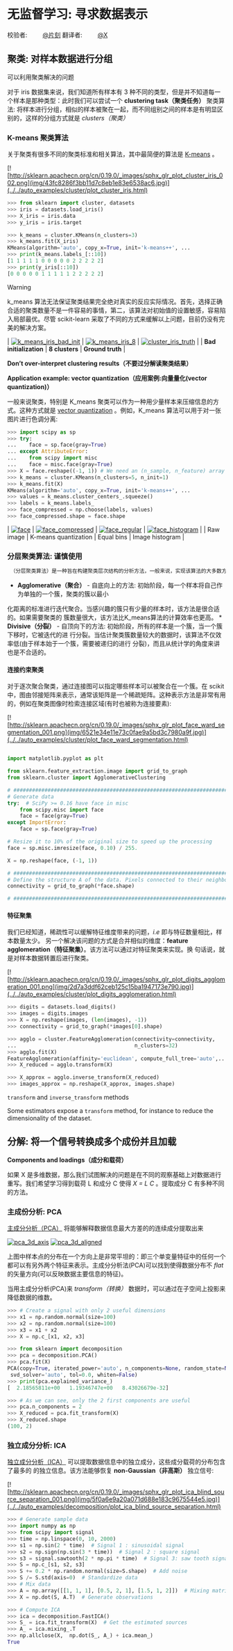 # 无监督学习: 寻求数据表示

校验者:
        [@片刻](https://github.com/apachecn/scikit-learn-doc-zh)
翻译者:
        [@X](https://github.com/apachecn/scikit-learn-doc-zh)

## 聚类: 对样本数据进行分组

可以利用聚类解决的问题

对于 iris 数据集来说，我们知道所有样本有 3 种不同的类型，但是并不知道每一个样本是那种类型：此时我们可以尝试一个 **clustering task（聚类任务）** 聚类算法: 将样本进行分组，相似的样本被聚在一起，而不同组别之间的样本是有明显区别的，这样的分组方式就是 _clusters（聚类）_

### K-means 聚类算法

关于聚类有很多不同的聚类标准和相关算法，其中最简便的算法是 [K-means](../../modules/clustering.html#k-means) 。

[![http://sklearn.apachecn.org/cn/0.19.0/_images/sphx_glr_plot_cluster_iris_002.png](img/43fc8286f3bb11d7c8eb1e83e6538ac6.jpg)](../../auto_examples/cluster/plot_cluster_iris.html)

```py
>>> from sklearn import cluster, datasets
>>> iris = datasets.load_iris()
>>> X_iris = iris.data
>>> y_iris = iris.target

>>> k_means = cluster.KMeans(n_clusters=3)
>>> k_means.fit(X_iris) 
KMeans(algorithm='auto', copy_x=True, init='k-means++', ...
>>> print(k_means.labels_[::10])
[1 1 1 1 1 0 0 0 0 0 2 2 2 2 2]
>>> print(y_iris[::10])
[0 0 0 0 0 1 1 1 1 1 2 2 2 2 2]

```

Warning

k_means 算法无法保证聚类结果完全绝对真实的反应实际情况。首先，选择正确合适的聚类数量不是一件容易的事情，第二，该算法对初始值的设置敏感，容易陷入局部最优。尽管 scikit-learn 采取了不同的方式来缓解以上问题，目前仍没有完美的解决方案。

| [![k_means_iris_bad_init](img/41c9612e6e74708a274b11f770810663.jpg)](../../auto_examples/cluster/plot_cluster_iris.html) | [![k_means_iris_8](img/f7ee2b868860148ea59bc617d8ba7bb1.jpg)](../../auto_examples/cluster/plot_cluster_iris.html) | [![cluster_iris_truth](img/9839512f63b7e5de021f13f7e6bd6b22.jpg)](../../auto_examples/cluster/plot_cluster_iris.html) |
| **Bad initialization** | **8 clusters** | **Ground truth** |

**Don’t over-interpret clustering results（不要过分解读聚类结果）**

**Application example: vector quantization（应用案例:向量量化(vector quantization)）**

一般来说聚类，特别是 K_means 聚类可以作为一种用少量样本来压缩信息的方式。这种方式就是 [vector quantization](https://en.wikipedia.org/wiki/Vector_quantization) 。例如，K_means 算法可以用于对一张图片进行色调分离:

```py
>>> import scipy as sp
>>> try:
...    face = sp.face(gray=True)
... except AttributeError:
...    from scipy import misc
...    face = misc.face(gray=True)
>>> X = face.reshape((-1, 1)) # We need an (n_sample, n_feature) array
>>> k_means = cluster.KMeans(n_clusters=5, n_init=1)
>>> k_means.fit(X) 
KMeans(algorithm='auto', copy_x=True, init='k-means++', ...
>>> values = k_means.cluster_centers_.squeeze()
>>> labels = k_means.labels_
>>> face_compressed = np.choose(labels, values)
>>> face_compressed.shape = face.shape

```

| [![face](img/c593cc77e5133571028587b75182d3b3.jpg)](../../auto_examples/cluster/plot_face_compress.html) | [![face_compressed](img/c8b386f383c840e769d6dae0eeac73dd.jpg)](../../auto_examples/cluster/plot_face_compress.html) | [![face_regular](img/9cb7de99579cbd4664159c8a06417d13.jpg)](../../auto_examples/cluster/plot_face_compress.html) | [![face_histogram](img/3a03009ea272ed427cfa033086b89c72.jpg)](../../auto_examples/cluster/plot_face_compress.html) |
| Raw image | K-means quantization | Equal bins | Image histogram |

### 分层聚类算法: 谨慎使用

```py
 （分层聚类算法）是一种旨在构建聚类层次结构的分析方法，一般来说，实现该算法的大多数方法有以下两种：
```

*   **Agglomerative（聚合）** - 自底向上的方法: 初始阶段，每一个样本将自己作为单独的一个簇，聚类的簇以最小

化距离的标准进行迭代聚合。当感兴趣的簇只有少量的样本时，该方法是很合适的。如果需要聚类的 簇数量很大，该方法比K_means算法的计算效率也更高。 * **Divisive（分裂）** - 自顶向下的方法: 初始阶段，所有的样本是一个簇，当一个簇下移时，它被迭代的进 行分裂。当估计聚类簇数量较大的数据时，该算法不仅效率低(由于样本始于一个簇，需要被递归的进行 分裂)，而且从统计学的角度来讲也是不合适的。

#### 连接约束聚类

对于逐次聚合聚类，通过连接图可以指定哪些样本可以被聚合在一个簇。在 scikit 中，图由邻接矩阵来表示，通常该矩阵是一个稀疏矩阵。这种表示方法是非常有用的，例如在聚类图像时检索连接区域(有时也被称为连接要素):

[![http://sklearn.apachecn.org/cn/0.19.0/_images/sphx_glr_plot_face_ward_segmentation_001.png](img/6521e34e11e73c0fae9a5bd3c7980a9f.jpg)](../../auto_examples/cluster/plot_face_ward_segmentation.html)

```py

import matplotlib.pyplot as plt

from sklearn.feature_extraction.image import grid_to_graph
from sklearn.cluster import AgglomerativeClustering

# #############################################################################
# Generate data
try:  # SciPy >= 0.16 have face in misc
    from scipy.misc import face
    face = face(gray=True)
except ImportError:
    face = sp.face(gray=True)

# Resize it to 10% of the original size to speed up the processing
face = sp.misc.imresize(face, 0.10) / 255.

X = np.reshape(face, (-1, 1))

# #############################################################################
# Define the structure A of the data. Pixels connected to their neighbors.
connectivity = grid_to_graph(*face.shape)

# #############################################################################

```

#### 特征聚集

我们已经知道，稀疏性可以缓解特征维度带来的问题，_i.e_ 即与特征数量相比，样本数量太少。 另一个解决该问题的方式是合并相似的维度：**feature agglomeration（特征聚集）**。该方法可以通过对特征聚类来实现。换 句话说，就是对样本数据转置后进行聚类。

[![http://sklearn.apachecn.org/cn/0.19.0/_images/sphx_glr_plot_digits_agglomeration_001.png](img/2d7a3ddf62ceb125c15ba1947173e790.jpg)](../../auto_examples/cluster/plot_digits_agglomeration.html)

```py
>>> digits = datasets.load_digits()
>>> images = digits.images
>>> X = np.reshape(images, (len(images), -1))
>>> connectivity = grid_to_graph(*images[0].shape)

>>> agglo = cluster.FeatureAgglomeration(connectivity=connectivity,
...                                      n_clusters=32)
>>> agglo.fit(X) 
FeatureAgglomeration(affinity='euclidean', compute_full_tree='auto',...
>>> X_reduced = agglo.transform(X)

>>> X_approx = agglo.inverse_transform(X_reduced)
>>> images_approx = np.reshape(X_approx, images.shape)

```

`transform` and `inverse_transform` methods

Some estimators expose a `transform` method, for instance to reduce the dimensionality of the dataset.

## 分解: 将一个信号转换成多个成份并且加载

**Components and loadings（成分和载荷）**

如果 X 是多维数据，那么我们试图解决的问题是在不同的观察基础上对数据进行重写。我们希望学习得到载荷 L 和成分 C 使得 _X = L C_ 。提取成分 C 有多种不同的方法。

### 主成份分析: PCA

[主成分分析（PCA）](../../modules/decomposition.html#pca) 将能够解释数据信息最大方差的的连续成分提取出来

[![pca_3d_axis](img/33a8ceddf8e3edfad259a804819c2637.jpg)](../../auto_examples/decomposition/plot_pca_3d.html) [![pca_3d_aligned](img/c39b576ee6e4fc82b4d9edd06ffc8c9c.jpg)](../../auto_examples/decomposition/plot_pca_3d.html)

上图中样本点的分布在一个方向上是非常平坦的：即三个单变量特征中的任何一个都可以有另外两个特征来表示。主成分分析法(PCA)可以找到使得数据分布不 _flat_ 的矢量方向(可以反映数据主要信息的特征)。

当用主成分分析(PCA)来 _transform（转换）_ 数据时，可以通过在子空间上投影来降低数据的维数。

```py
>>> # Create a signal with only 2 useful dimensions
>>> x1 = np.random.normal(size=100)
>>> x2 = np.random.normal(size=100)
>>> x3 = x1 + x2
>>> X = np.c_[x1, x2, x3]

>>> from sklearn import decomposition
>>> pca = decomposition.PCA()
>>> pca.fit(X)
PCA(copy=True, iterated_power='auto', n_components=None, random_state=None,
 svd_solver='auto', tol=0.0, whiten=False)
>>> print(pca.explained_variance_)  
[  2.18565811e+00   1.19346747e+00   8.43026679e-32]

>>> # As we can see, only the 2 first components are useful
>>> pca.n_components = 2
>>> X_reduced = pca.fit_transform(X)
>>> X_reduced.shape
(100, 2)

```

### 独立成分分析: ICA

[独立成分分析（ICA）](../../modules/decomposition.html#ica) 可以提取数据信息中的独立成分，这些成分载荷的分布包含了最多的 的独立信息。该方法能够恢复 **non-Gaussian（非高斯）** 独立信号:

[![http://sklearn.apachecn.org/cn/0.19.0/_images/sphx_glr_plot_ica_blind_source_separation_001.png](img/5f0a6e9a20a071d688e183c9675544e5.jpg)](../../auto_examples/decomposition/plot_ica_blind_source_separation.html)

```py
>>> # Generate sample data
>>> import numpy as np
>>> from scipy import signal
>>> time = np.linspace(0, 10, 2000)
>>> s1 = np.sin(2 * time)  # Signal 1 : sinusoidal signal
>>> s2 = np.sign(np.sin(3 * time))  # Signal 2 : square signal
>>> s3 = signal.sawtooth(2 * np.pi * time)  # Signal 3: saw tooth signal
>>> S = np.c_[s1, s2, s3]
>>> S += 0.2 * np.random.normal(size=S.shape)  # Add noise
>>> S /= S.std(axis=0)  # Standardize data
>>> # Mix data
>>> A = np.array([[1, 1, 1], [0.5, 2, 1], [1.5, 1, 2]])  # Mixing matrix
>>> X = np.dot(S, A.T)  # Generate observations

>>> # Compute ICA
>>> ica = decomposition.FastICA()
>>> S_ = ica.fit_transform(X)  # Get the estimated sources
>>> A_ = ica.mixing_.T
>>> np.allclose(X,  np.dot(S_, A_) + ica.mean_)
True

```